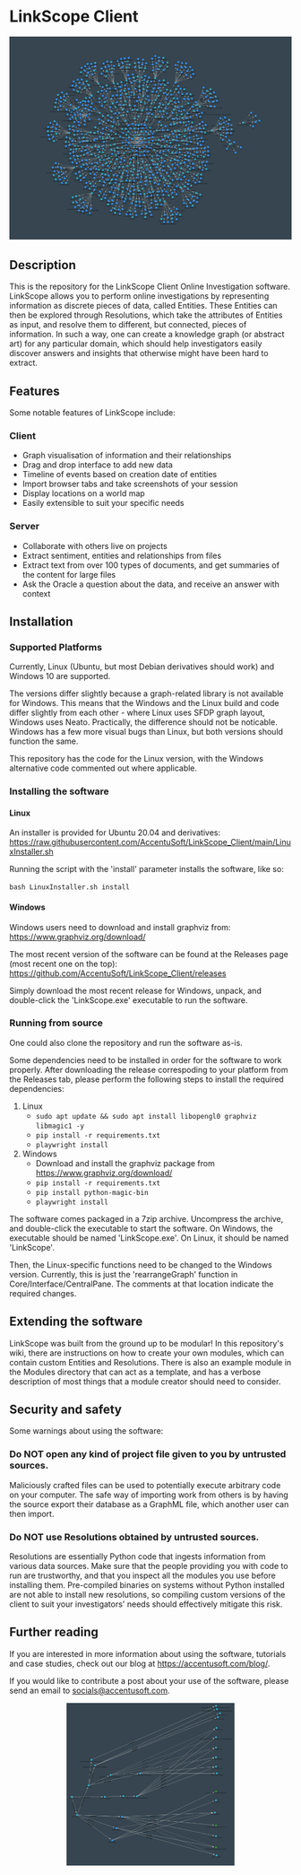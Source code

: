 # LinkScope Client
<p align="center">
  <img src="Repository_Images/Flower.png">
</p>

## Description
This is the repository for the LinkScope Client Online Investigation software. LinkScope allows you to perform online investigations by representing information as discrete pieces of data, called Entities. These Entities can then be explored through Resolutions, which take the attributes of Entities as input, and resolve them to different, but connected, pieces of information. In such a way, one can create a knowledge graph (or abstract art) for any particular domain, which should help investigators easily discover answers and insights that otherwise might have been hard to extract.

## Features
Some notable features of LinkScope include:

### Client
- Graph visualisation of information and their relationships
- Drag and drop interface to add new data
- Timeline of events based on creation date of entities
- Import browser tabs and take screenshots of your session
- Display locations on a world map
- Easily extensible to suit your specific needs

### Server
- Collaborate with others live on projects
- Extract sentiment, entities and relationships from files
- Extract text from over 100 types of documents, and get summaries of the content for large files
- Ask the Oracle a question about the data, and receive an answer with context

## Installation
### Supported Platforms
Currently, Linux (Ubuntu, but most Debian derivatives should work) and Windows 10 are supported.

The versions differ slightly because a graph-related library is not available for Windows. This means that the Windows and the Linux build and code differ slightly from each other - where Linux uses SFDP graph layout, Windows uses Neato. Practically, the difference should not be noticable. Windows has a few more visual bugs than Linux, but both versions should function the same.

This repository has the code for the Linux version, with the Windows alternative code commented out where applicable.

### Installing the software
#### Linux
An installer is provided for Ubuntu 20.04 and derivatives: https://raw.githubusercontent.com/AccentuSoft/LinkScope_Client/main/LinuxInstaller.sh

Running the script with the 'install' parameter installs the software, like so:

`bash LinuxInstaller.sh install`

#### Windows

Windows users need to download and install graphviz from: https://www.graphviz.org/download/

The most recent version of the software can be found at the Releases page (most recent one on the top): https://github.com/AccentuSoft/LinkScope_Client/releases

Simply download the most recent release for Windows, unpack, and double-click the 'LinkScope.exe' executable to run the software.

### Running from source
One could also clone the repository and run the software as-is.

Some dependencies need to be installed in order for the software to work properly. After downloading the release correspoding to your platform from the Releases tab, please perform the following steps to install the required dependencies:
1. Linux
    - `sudo apt update && sudo apt install libopengl0 graphviz libmagic1 -y`
    - `pip install -r requirements.txt`
    - `playwright install`
2. Windows
   - Download and install the graphviz package from https://www.graphviz.org/download/
   - `pip install -r requirements.txt`
   - `pip install python-magic-bin`
   - `playwright install`
   
The software comes packaged in a 7zip archive. Uncompress the archive, and double-click the executable to start the software. On Windows, the executable should be named 'LinkScope.exe'. On Linux, it should be named 'LinkScope'.

Then, the Linux-specific functions need to be changed to the Windows version. Currently, this is just the 'rearrangeGraph' function in Core/Interface/CentralPane. The comments at that location indicate the required changes.


## Extending the software
LinkScope was built from the ground up to be modular! In this repository's wiki, there are instructions on how to create your own modules, which can contain custom Entities and Resolutions. There is also an example module in the Modules directory that can act as a template, and has a verbose description of most things that a module creator should need to consider.

## Security and safety
Some warnings about using the software:

### Do NOT open any kind of project file given to you by untrusted sources.
Maliciously crafted files can be used to potentially execute arbitrary code on your computer. The safe way of importing work from others is by having the source export their database as a GraphML file, which another user can then import.

### Do NOT use Resolutions obtained by untrusted sources.
Resolutions are essentially Python code that ingests information from various data sources. Make sure that the people providing you with code to run are trustworthy, and that you inspect all the modules you use before installing them. Pre-compiled binaries on systems without Python installed are not able to install new resolutions, so compiling custom versions of the client to suit your investigators' needs should effectively mitigate this risk.

## Further reading
If you are interested in more information about using the software, tutorials and case studies, check out our blog at https://accentusoft.com/blog/.

If you would like to contribute a post about your use of the software, please send an email to socials@accentusoft.com.

<p align="center">
  <img src="Repository_Images/Img2.png" width="300" height="290">
</p>
